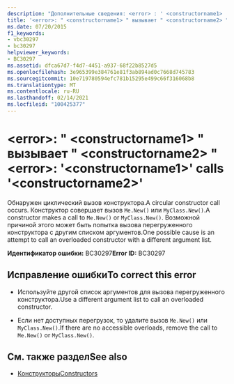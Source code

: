 ```yaml
---
description: "Дополнительные сведения: <error> : ' <constructorname1> ' вызовы ' <constructorname2> '"
title: '<error>: " <constructorname1> " вызывает " <constructorname2> "'
ms.date: 07/20/2015
f1_keywords:
- vbc30297
- bc30297
helpviewer_keywords:
- BC30297
ms.assetid: dfca67d7-f4d7-4451-a937-68f22b8527d5
ms.openlocfilehash: 3e965399e384761e81f3ab894ad0c7668d745783
ms.sourcegitcommit: 10e719780594efc781b15295e499c66f316068b8
ms.translationtype: MT
ms.contentlocale: ru-RU
ms.lasthandoff: 02/14/2021
ms.locfileid: "100425377"
---
```

# <a name="error-constructorname1-calls-constructorname2"></a><span data-ttu-id="130df-103">\<error>: " \<constructorname1> " вызывает " \<constructorname2> "</span><span class="sxs-lookup"><span data-stu-id="130df-103">\<error>: '\<constructorname1>' calls '\<constructorname2>'</span></span>

<span data-ttu-id="130df-104">Обнаружен циклический вызов конструктора.</span><span class="sxs-lookup"><span data-stu-id="130df-104">A circular constructor call occurs.</span></span> <span data-ttu-id="130df-105">Конструктор совершает вызов `Me.New()` или `MyClass.New()`.</span><span class="sxs-lookup"><span data-stu-id="130df-105">A constructor makes a call to `Me.New()` or `MyClass.New()`.</span></span> <span data-ttu-id="130df-106">Возможной причиной этого может быть попытка вызова перегруженного конструктора с другим списком аргументов.</span><span class="sxs-lookup"><span data-stu-id="130df-106">One possible cause is an attempt to call an overloaded constructor with a different argument list.</span></span>  
  
 <span data-ttu-id="130df-107">**Идентификатор ошибки:** BC30297</span><span class="sxs-lookup"><span data-stu-id="130df-107">**Error ID:** BC30297</span></span>  
  
## <a name="to-correct-this-error"></a><span data-ttu-id="130df-108">Исправление ошибки</span><span class="sxs-lookup"><span data-stu-id="130df-108">To correct this error</span></span>  
  
- <span data-ttu-id="130df-109">Используйте другой список аргументов для вызова перегруженного конструктора.</span><span class="sxs-lookup"><span data-stu-id="130df-109">Use a different argument list to call an overloaded constructor.</span></span>  
  
- <span data-ttu-id="130df-110">Если нет доступных перегрузок, то удалите вызов `Me.New()` или `MyClass.New()`.</span><span class="sxs-lookup"><span data-stu-id="130df-110">If there are no accessible overloads, remove the call to `Me.New()` or `MyClass.New()`.</span></span>  
  
## <a name="see-also"></a><span data-ttu-id="130df-111">См. также раздел</span><span class="sxs-lookup"><span data-stu-id="130df-111">See also</span></span>

- [<span data-ttu-id="130df-112">Конструкторы</span><span class="sxs-lookup"><span data-stu-id="130df-112">Constructors</span></span>](../programming-guide/concepts/object-oriented-programming.md#constructors)
